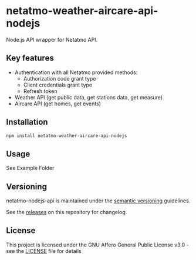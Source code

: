 # netatmo-weather-aircare-api-nodejs

Node.js API wrapper for Netatmo API.

## Key features
-    Authentication with all Netatmo provided methods:
     -    Authorization code grant type
     -    Client credentials grant type
     -    Refresh token
-    Weather API (get public data, get stations data, get measure)
-    Aircare API (get homes, get events)

## Installation

``` bash
npm install netatmo-weather-aircare-api-nodejs
```

## Usage

See Example Folder

## Versioning

netatmo-nodejs-api is maintained under the [semantic versioning](https://semver.org/) guidelines.

See the [releases](https://github.com/Jeremie-C/netatmo-weather-aircare-api-nodejs/releases) on this repository for changelog.

## License

This project is licensed under the GNU Affero General Public License v3.0 - see the [LICENSE](LICENSE.md) file for details
